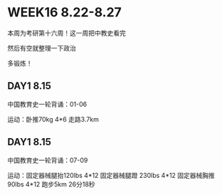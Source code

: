 # WEEK16 8.22-8.27

本周为考研第十六周！这一周把中教史看完

然后有空就整理一下政治

多锻炼！

## DAY1 8.15

中国教育史一轮背诵：01-06

运动：卧推70kg 4\*6 走路3.7km

## DAY1 8.15

中国教育史一轮背诵：07-09

运动：固定器械腿抬120lbs 4\*12 固定器械腿蹬 230lbs 4\*12 固定器械胸推 90lbs 4\*12 跑步5km 26分18秒